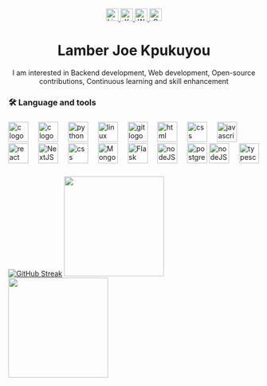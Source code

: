 ###
<div align="center">
  <a href="https://www.linkedin.com/in/lamber-j-kpukuyou" target="_blank">
    <img src="https://img.shields.io/static/v1?message=LinkedIn&logo=linkedin&label=&color=0077B5&logoColor=white&labelColor=&style=for-the-badge" height="25" alt="LinkedIn logo" />
  </a>
  <a href="https://x.com/lamber_j" target="_blank">
    <img src="https://img.shields.io/static/v1?message=X&logo=twitter&label=&color=000000&logoColor=white&labelColor=&style=for-the-badge" height="25" alt="X logo" />
  </a>
  <a href="https://wa.me/231881574186" target="_blank">
    <img src="https://img.shields.io/static/v1?message=WhatsApp&logo=whatsapp&label=&color=25D366&logoColor=white&labelColor=&style=for-the-badge" height="25" alt="WhatsApp logo" />
  </a>
   <a href="mailto:joekpukuyou5@gmail.com" target="_blank">
    <img src="https://img.shields.io/static/v1?message=Gmail&logo=gmail&label=&color=EA4335&logoColor=white&labelColor=&style=for-the-badge" height="25" alt="Gmail logo" />
  </a>
</div>

###

<h1 align="center">Lamber Joe Kpukuyou</h1>
<p align="center">I am interested in	Backend development, Web development, Open-source contributions, Continuous learning and skill enhancement </p>

###
<!--p>
  <img src="https://img.shields.io/github/last-commit/Lamber22/Lamber22?color=blue&label=last%20updated&style=flat" />
</p-->

<h3 align="left">🛠 Language and tools</h3>

###
<div align="left">
  <img src="https://pcbwayfile.s3-us-west-2.amazonaws.com/web/21/11/18/1558323980054.jpg" height="40" alt="c logo"  />
  <img width="12" />
  <img src="https://cdn.jsdelivr.net/gh/devicons/devicon/icons/c/c-original.svg" height="40" alt="c logo"  />
  <img width="12" />
  <img src="https://cdn.jsdelivr.net/gh/devicons/devicon/icons/python/python-original.svg" height="40" alt="python logo"  />
  <img width="12" />
  <img src="https://cdn.jsdelivr.net/gh/devicons/devicon/icons/linux/linux-original.svg" height="40" alt="linux logo"  />
  <img width="12" />
  <img src="https://cdn.jsdelivr.net/gh/devicons/devicon/icons/git/git-original.svg" height="40" alt="git logo"  />
  <img width="12" />
  <img src="https://logos-download.com/wp-content/uploads/2017/07/HTML5_badge.png" height="40" alt="html logo" />
  <img width="12" />
  <img src="https://logospng.org/download/css-3/logo-css-3-1536.png" height="40" alt="css logo" />
  <img width="12" />
  <img src="https://cdn.jsdelivr.net/gh/devicons/devicon/icons/javascript/javascript-original.svg" height="40" alt="javascript logo"  />
  <img width="12" />
  <img src="https://tse2.mm.bing.net/th/id/OIP.2R-Y6NpgeI1r1ZCNp3x3rAAAAA?w=300&h=300&rs=1&pid=ImgDetMain&o=7&rm=3" height="40" alt="react logo"  />
  <img width="12" />
  <img src="https://tse1.mm.bing.net/th/id/OIP.hez4y0JQmJUy9ppw5tHi3wHaGp?rs=1&pid=ImgDetMain&o=7&rm=3" height="40" alt="NextJS logo"  />
  <img width="12" />
 <img src="https://pngimg.com/uploads/mysql/mysql_PNG23.png" height="40" alt="css logo" />
  <img width="12" />
 <img src="https://th.bing.com/th/id/R.6c9c76e3b4bc315dbdbd846fc45e5d39?rik=jya%2bQveE5GOZGg&riu=http%3a%2f%2fwww.mimastech.com%2fwp-content%2fuploads%2f2017%2f02%2fmongodb-logo.png&ehk=0twpwa%2f5gI%2b8Iyr%2bnIdNToOccO2E3XgTHQ9kR84lSOI%3d&risl=&pid=ImgRaw&r=0" height="40" alt="MongoDB logo" />
  <img width="12" />
  <img src="https://tse4.mm.bing.net/th/id/OIP.gc8-FBibt7bGBCR40QxYbAHaKA?w=820&h=1108&rs=1&pid=ImgDetMain&o=7&rm=3" height="40" alt="Flask logo" />
  <img width="12" />
 <img src="https://i.ytimg.com/vi/oR6oi0EB6-I/maxresdefault.jpg" height="40" alt="nodeJS logo" />
    <img width="12" />
 <img src="https://www.pngkey.com/png/detail/466-4667821_postgres-logo.png" height="40" alt="postgres logo" />
 <img src="https://i.ytimg.com/vi/oR6oi0EB6-I/maxresdefault.jpg" height="40" alt="nodeJS logo" />
    <img width="12" />
 <img src="https://th.bing.com/th/id/R.db17271498520a876e66b63cf621db7a?rik=6RHNPenQa%2bWoNQ&pid=ImgRaw&r=0" height="40" alt="typescript logo" />
</div>

###

[![GitHub Streak](https://github-readme-streak-stats.herokuapp.com/?user=Lamber22)](https://git.io/streak-stats)
<img height="200em" src="https://github-profile-summary-cards.vercel.app/api/cards/repos-per-language?username=Lamber22"/>
<img height="200em" src="https://github-profile-summary-cards.vercel.app/api/cards/stats?username=Lamber22&theme=github"/>

###
 
